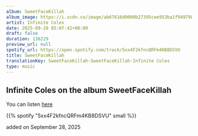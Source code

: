 ```yaml
---
album: SweetFaceKillah
album_image: https://i.scdn.co/image/ab67616d0000b27395cee953ba1f949798efc1fb
artist: Infinite Coles
date: 2025-09-28 05:07:42+00:00
draft: false
duration: 136229
preview_url: null
spotify_url: https://open.spotify.com/track/5xx4F2kfncQRFm4KB8DSVU
title: SweetFaceKillah
translationKey: SweetFaceKillah-SweetFaceKillah-Infinite Coles
type: music
---
```



## Infinite Coles on the album SweetFaceKillah

You can listen [here](https://open.spotify.com/track/5xx4F2kfncQRFm4KB8DSVU)

{{% spotify "5xx4F2kfncQRFm4KB8DSVU" small %}}

added on September 28, 2025